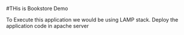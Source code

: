#THis is  Bookstore Demo

To Execute this application we would be using LAMP stack.
Deploy the application code in apache server
